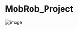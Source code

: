 # MobRob_Project
![image](https://github.com/Luca-Engel/MobRob_Project/assets/71313761/af526e68-03af-4be9-9f8d-faff662204e0)
